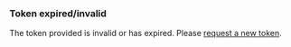 ### Token expired/invalid

The token provided is invalid or has expired.  Please <a href="/password-reset">request a new token</a>.

